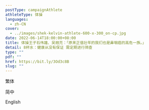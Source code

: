 ```yaml
---
postType: campaignAthlete
athleteType: 体操
languages:
  - zh-CN
cover:
  - ../images/shek-kelvin-athlete-600-x-300_on-cp.jpg
date: 2022-06-14T18:00:00+08:00
title: 体操王子石伟雄、吴翘充：「原来正值壮年的我们也是鼻咽癌的高危一族。」
detail: 8杯水：健康从没有保证 需定期进行筛查
type: ""
pdf: ""
href: https://bit.ly/3Od3c8B
slug: ""
---
```

繁体

简中

English